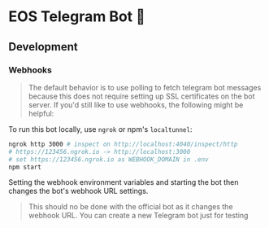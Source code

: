 # EOS Telegram Bot 🤖

## Development

### Webhooks

> The default behavior is to use polling to fetch telegram bot messages because this does not require setting up SSL certificates on the bot server. 
> If you'd still like to use webhooks, the following might be helpful:

To run this bot locally, use `ngrok` or npm's `localtunnel`:

```bash
ngrok http 3000 # inspect on http://localhost:4040/inspect/http
# https://123456.ngrok.io -> http://localhost:3000
# set https://123456.ngrok.io as WEBHOOK_DOMAIN in .env
npm start
```

Setting the webhook environment variables and starting the bot then changes the bot's webhook URL settings.
    
> This should no be done with the official bot as it changes the webhook URL. You can create a new Telegram bot just for testing
